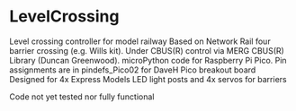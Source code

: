 # LevelCrossing
Level crossing controller for model railway
Based on Network Rail four barrier crossing (e.g. Wills kit).
Under CBUS(R) control via MERG CBUS(R) Library (Duncan Greenwood).
microPython code for Raspberry Pi Pico.
Pin assignments are in pindefs_Pico02 for DaveH Pico breakout board
Designed for 4x Express Models LED light posts and 4x servos for barriers

Code not yet tested nor fully functional
